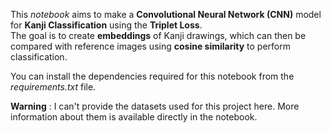 This *notebook* aims to make a **Convolutional Neural Network (CNN)** model for **Kanji Classification** using the **Triplet Loss**.  
The goal is to create **embeddings** of Kanji drawings, which can then be compared with reference images using **cosine similarity** to perform classification.

You can install the dependencies required for this notebook from the *requirements.txt* file.

**Warning** : I can't provide the datasets used for this project here. More information about them is available directly in the notebook.
